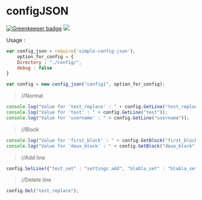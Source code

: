 # configJSON

[![Greenkeeper badge](https://badges.greenkeeper.io/deathart/simple-config-json.svg)](https://greenkeeper.io/)
<a href="https://www.npmjs.com/package/configjson"><img src="https://nodei.co/npm/configjson.png?downloads=true" /></a>

Usage : 
```JavaScript
var config_json = require('simple-config-json'),
    option_for_config = {
    Directory : "./config/",
    debug : false
}

var config = new config_json("config1", option_for_config);
```

>//Normal
```JavaScript
console.log("Value for 'test_replace' : " + config.GetLine("test_replace", "deathart"));
console.log("Value for 'test' : " + config.GetLine("test"));
console.log("Value for 'username' : " + config.GetLine("username"));
```

>//Block
```JavaScript
console.log("Value for 'first_block' : " + config.GetBlock("first_block", "block_test"));
console.log("Value for 'deux_block' : " + config.GetBlock("deux_block", "block_test", "deathart"));
```

>//Add line
```JavaScript
config.SelLine({"test_set" : "settings add", "blabla_set" : "blabla_set is OK"});
```

>//Delete line
```JavaScript
config.Del("test_replace");
```